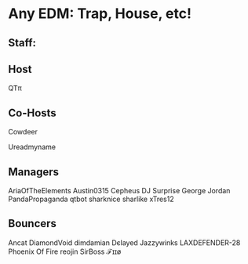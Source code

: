 Any EDM: Trap, House, etc!
===========================

Staff:
------

Host
----
QTπ

Co-Hosts
--------
Cowdeer

Ureadmyname

Managers
--------
AriaOfTheElements
Austin0315
Cepheus
DJ Surprise
George Jordan
PandaPropaganda
qtbot
sharknice
sharlike
xTres12

Bouncers
--------
Ancat
DiamondVoid
dimdamian
Dєlayed
Jazzywinks
LAXDEFENDER-28
Phoenix Of Fire
reojin
SirBoss
ℱɪɪø
